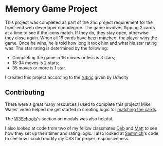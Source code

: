# Memory Game Project

This project was completed as part of the 2nd project requirement for the front-end web deverloper nanodegree. The game involves flipping 2 cards at a time to see if the icons match. If they do, they stay open, otherwise they close again. When all 16 cards have been matched, the player wins the game. Once he wins, he is told how long it took him and what his star rating was. The star rating is determined by the following:

* Completing the game in 16 moves or less is 3 stars;
* 18-34 moves is 2 stars; 
* 35 moves or more is 1 star.

I created this project according to the [rubric](https://review.udacity.com/#!/rubrics/591/view) given by Udacity

## Contributing

There were a great many resources I used to complete this project! Mike Wales' video helped me get started in creating logic for [matching the cards](https://www.youtube.com/watch?reload=9&reload=9&v=_rUH-sEs68Y&app=desktop).

The [W3Schools](https://www.w3schools.com/howto/howto_css_modals.asp)'s section on modals was also helpful.

I also looked at code from two of my fellow classmates [Deb](https://github.com/DebBugging/Memory-Game--Udacity-FEND/blob/master/css/app.css) and [Matt](https://github.com/mattdahlseid/national-parks-memory-game/blob/master/css/styles.css) to see how they set up their timer and rating logic. I also looked at [Sammich](https://codepen.io/YOURsammich/pen/RyeOoz)'s code to see how I could modify my CSS for proper responsiveness.